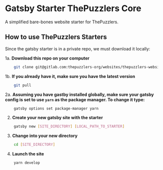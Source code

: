 # Gatsby Starter ThePuzzlers Core

A simplified bare-bones website starter for ThePuzzlers. 

## How to use ThePuzzlers Starters
Since the gatsby starter is in a private repo, we must download it locally:

1a. **Download this repo on your computer** 
```sh
    git clone git@gitlab.com:thepuzzlers-org/websites/thepuzzlers-website-starter.git
``` 

1b. **If you already have it, make sure you have the latest version**
```sh
    git pull
```

2a. **Assuming you have gastby installed globally, make sure your gatsby config is set to use `yarn` as the package manager. To change it type:**
```sh
    gatsby options set package-manager yarn
```

2. **Create your new gatsby site with the starter** 
```sh
    gatsby new [SITE_DIRECTORY] [LOCAL_PATH_TO_STARTER]
```

3. **Change into your new directory** 
```sh
    cd [SITE_DIRECTORY]
```

4. **Launch the site**
```sh
    yarn develop
```
